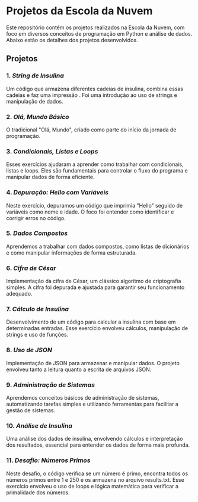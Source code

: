 # Projetos da Escola da Nuvem

Este repositório contém os projetos realizados na Escola da Nuvem, com foco em diversos conceitos de programação em Python e análise de dados. Abaixo estão os detalhes dos projetos desenvolvidos.

## Projetos

### 1. *String de Insulina*
Um código que armazena diferentes cadeias de insulina, combina essas cadeias e faz uma impressão . Foi uma introdução ao uso de strings e manipulação de dados.

### 2. *Olá, Mundo Básico*
O tradicional "Olá, Mundo", criado como parte do início da jornada de programação.

### 3. *Condicionais, Listas e Loops*
Esses exercícios ajudaram a aprender como trabalhar com condicionais, listas e loops. Eles são fundamentais para controlar o fluxo do programa e manipular dados de forma eficiente.

### 4. *Depuração: Hello com Variáveis*
Neste exercício, depuramos um código que imprimia "Hello" seguido de variáveis como nome e idade. O foco foi entender como identificar e corrigir erros no código.

### 5. *Dados Compostos*
Aprendemos a trabalhar com dados compostos, como listas de dicionários e como manipular informações de forma estruturada.

### 6. *Cifra de César*
Implementação da cifra de César, um clássico algoritmo de criptografia simples. A cifra foi depurada e ajustada para garantir seu funcionamento adequado.

### 7. *Cálculo de Insulina*
Desenvolvimento de um código para calcular a insulina com base em determinadas entradas. Esse exercício envolveu cálculos, manipulação de strings e uso de funções.

### 8. *Uso de JSON*
Implementação de JSON para armazenar e manipular dados. O projeto envolveu tanto a leitura quanto a escrita de arquivos JSON.

### 9. *Administração de Sistemas*
Aprendemos conceitos básicos de administração de sistemas, automatizando tarefas simples e utilizando ferramentas para facilitar a gestão de sistemas.

### 10. *Análise de Insulina*
Uma análise dos dados de insulina, envolvendo cálculos e interpretação dos resultados, essencial para entender os dados de forma mais profunda.

### 11. *Desafio: Números Primos*
Neste desafio, o código verifica se um número é primo, encontra todos os números primos entre 1 e 250 e os armazena no arquivo results.txt. Esse exercício envolveu o uso de loops e lógica matemática para verificar a primalidade dos números.
